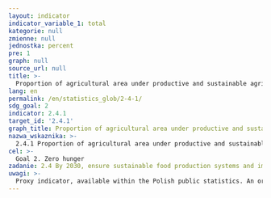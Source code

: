 ```yaml
---
layout: indicator
indicator_variable_1: total
kategorie: null
zmienne: null
jednostka: percent
pre: 1
graph: null
source_url: null
title: >-
  Proportion of agricultural area under productive and sustainable agriculture
lang: en
permalink: /en/statistics_glob/2-4-1/
sdg_goal: 2
indicator: 2.4.1
target_id: '2.4.1'
graph_title: Proportion of agricultural area under productive and sustainable agriculture
nazwa_wskaznika: >-
  2.4.1 Proportion of agricultural area under productive and sustainable agriculture
cel: >-
  Goal 2. Zero hunger
zadanie: 2.4 By 2030, ensure sustainable food production systems and implement resilient agricultural practices that increase productivity and production, that help maintain ecosystems, that strengthen capacity for adaptation to climate change, extreme weather, drought, flooding and other disasters and that progressively improve land and soil quality
uwagi: >-
  Proxy indicator, available within the Polish public statistics. An original indicator, adopted by the UN for monitoring target 2.4 of the 2030 Agenda is: 2.4.1 Proportion of agricultural area under productive and sustainable agriculture
---
```

